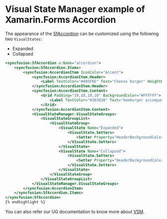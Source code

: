 # Visual State Manager example of Xamarin.Forms Accordion

The appearance of the [SfAccordion](https://help.syncfusion.com/cr/cref_files/xamarin/Syncfusion.Expander.XForms~Syncfusion.XForms.Accordion.SfAccordion.html) can be customized using the following two `VisualStates`:

* Expanded
* Collapsed

```xml
<syncfusion:SfAccordion x:Name="accordion">
    <syncfusion:SfAccordion.Items>
        <syncfusion:AccordionItem IconColor="Accent">
            <syncfusion:AccordionItem.Header>
                <Label TextColor="#495F6E" Text="Cheese burger" HeightRequest="50" VerticalTextAlignment="Center"/>
            </syncfusion:AccordionItem.Header>
            <syncfusion:AccordionItem.Content>
                <Grid Padding="10,10,10,10" BackgroundColor="#FFFFFF">
                    <Label TextColor="#303030" Text="Hamburger accompanied with melted cheese. The term itself is a portmanteau of the words cheese and hamburger. The cheese is usually sliced, then added a short time before the hamburger finishes cooking to allow it to melt." HeightRequest="50" VerticalTextAlignment="Center"/>
                </Grid>
            </syncfusion:AccordionItem.Content>
            <VisualStateManager.VisualStateGroups>
                <VisualStateGroupList>
                    <VisualStateGroup>
                        <VisualState Name="Expanded">
                            <VisualState.Setters>
                                <Setter Property="HeaderBackgroundColor" Value="Red"/>
                            </VisualState.Setters>
                        </VisualState>
                        <VisualState Name="Collapsed">
                            <VisualState.Setters>
                                <Setter Property="HeaderBackgroundColor" Value="Green"/>
                            </VisualState.Setters>
                        </VisualState>
                    </VisualStateGroup>
                </VisualStateGroupList>
            </VisualStateManager.VisualStateGroups>
        </syncfusion:AccordionItem>
    </syncfusion:SfAccordion.Items>
</syncfusion:SfAccordion>
{% endhighlight %}
```

You can also refer our UG documentation to know more about [VSM](https://help.syncfusion.com/xamarin/accordion/apperance#visual-state-manager).
